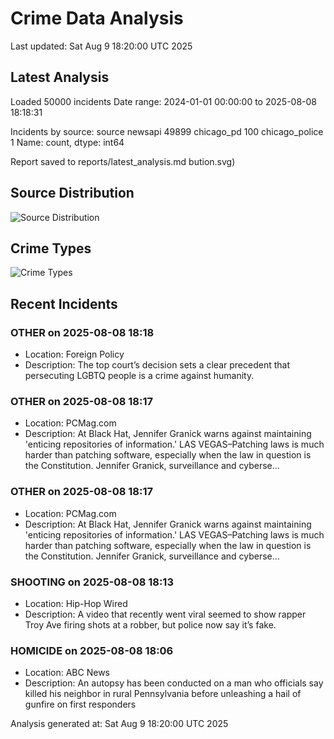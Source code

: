 # Crime Data Analysis
Last updated: Sat Aug  9 18:20:00 UTC 2025

## Latest Analysis

Loaded 50000 incidents
Date range: 2024-01-01 00:00:00 to 2025-08-08 18:18:31

Incidents by source:
source
newsapi           49899
chicago_pd          100
chicago_police        1
Name: count, dtype: int64

Report saved to reports/latest_analysis.md
bution.svg)

## Source Distribution
![Source Distribution](images/source_distribution.svg)

## Crime Types
![Crime Types](images/crime_types.svg)

## Recent Incidents

### OTHER on 2025-08-08 18:18
- Location: Foreign Policy
- Description: The top court’s decision sets a clear precedent that persecuting LGBTQ people is a crime against humanity.


### OTHER on 2025-08-08 18:17
- Location: PCMag.com
- Description: At Black Hat, Jennifer Granick warns against maintaining 'enticing repositories of information.'
LAS VEGAS–Patching laws is much harder than patching software, especially when the law in question is the Constitution. Jennifer Granick, surveillance and cyberse…


### OTHER on 2025-08-08 18:17
- Location: PCMag.com
- Description: At Black Hat, Jennifer Granick warns against maintaining 'enticing repositories of information.'
LAS VEGAS–Patching laws is much harder than patching software, especially when the law in question is the Constitution. Jennifer Granick, surveillance and cyberse…


### SHOOTING on 2025-08-08 18:13
- Location: Hip-Hop Wired
- Description: A video that recently went viral seemed to show rapper Troy Ave firing shots at a robber, but police now say it’s fake.


### HOMICIDE on 2025-08-08 18:06
- Location: ABC News
- Description: An autopsy has been conducted on a man who officials say killed his neighbor in rural Pennsylvania before unleashing a hail of gunfire on first responders

Analysis generated at: Sat Aug  9 18:20:00 UTC 2025
